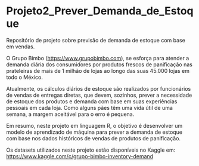 # Projeto2_Prever_Demanda_de_Estoque
Repositório de projeto sobre previsão de demanda de estoque com base em vendas.

O Grupo Bimbo (https://www.grupobimbo.com), se esforça para atender a 
demanda diária dos consumidores por produtos frescos de panificação nas 
prateleiras de mais de 1 milhão de lojas ao longo das suas 45.000 lojas em todo o 
México.

Atualmente, os cálculos diários de estoque são realizados por funcionários 
de vendas de entregas diretas, que devem, sozinhos, prever a necessidade de 
estoque dos produtos e demanda com base em suas experiências pessoais em
cada loja. Como alguns pães têm uma vida útil de uma semana, a margem 
aceitável para o erro é pequena.

Em resumo, neste projeto em linguagem R, o objetivo é desenvolver um modelo de
aprendizado de máquina para prever a demanda de estoque com base nos dados
históricos de vendas de produtos de panificação.

Os datasets utilizados neste projeto estão disponíveis no Kaggle em:
https://www.kaggle.com/c/grupo-bimbo-inventory-demand
